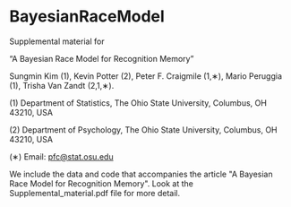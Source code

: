 # BayesianRaceModel

Supplemental material for

“A Bayesian Race Model for Recognition Memory”

Sungmin Kim (1),
Kevin Potter (2),
Peter F. Craigmile (1,∗),
Mario Peruggia (1),
Trisha Van Zandt (2,1,∗).

(1) Department of Statistics, The Ohio State University, Columbus, OH
43210, USA

(2) Department of Psychology, The Ohio State University, Columbus, OH
43210, USA

(∗) Email: pfc@stat.osu.edu



We include the data and code that accompanies the article "A Bayesian
Race Model for Recognition Memory".  Look at the
Supplemental_material.pdf file for more detail.
